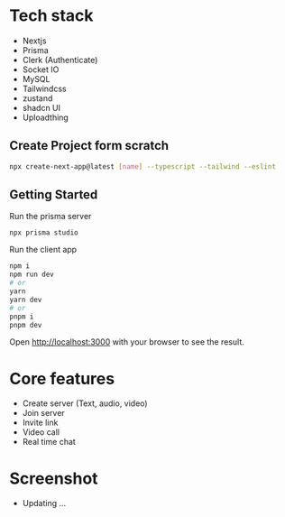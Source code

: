 # Tech stack

- Nextjs
- Prisma
- Clerk (Authenticate)
- Socket IO
- MySQL
- Tailwindcss
- zustand
- shadcn UI
- Uploadthing

## Create Project form scratch

```bash
npx create-next-app@latest [name] --typescript --tailwind --eslint
```

## Getting Started

Run the prisma server

```
npx prisma studio
```

Run the client app

```bash
npm i
npm run dev
# or
yarn
yarn dev
# or
pnpm i
pnpm dev
```

Open [http://localhost:3000](http://localhost:3000) with your browser to see the result.

# Core features

- Create server (Text, audio, video)
- Join server
- Invite link
- Video call
- Real time chat

# Screenshot

- Updating ...
